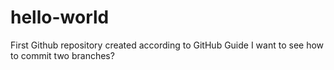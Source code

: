 # hello-world
First Github repository created according to GitHub Guide
I want to see how to commit two branches?
